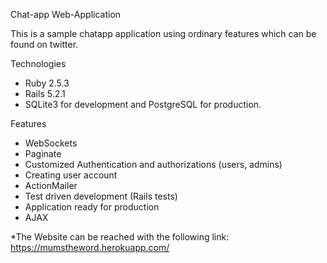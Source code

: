 Chat-app Web-Application

  This is a sample chatapp application using ordinary features which can be found on twitter.

Technologies

  - Ruby 2.5.3
  - Rails 5.2.1
  - SQLite3 for development and PostgreSQL for production.

Features
  
  - WebSockets
  - Paginate
  - Customized Authentication and authorizations (users, admins)
  - Creating user account
  - ActionMailer
  - Test driven development (Rails tests)
  - Application ready for production
  - AJAX
  
  



*The Website can be reached with the following link: https://mumstheword.herokuapp.com/
